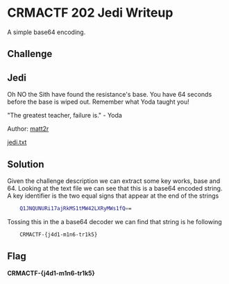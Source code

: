 # CRMACTF 202 Jedi Writeup

A simple base64 encoding.

## Challenge

## Jedi
Oh NO the Sith have found the resistance's base. You have 64 seconds before the base is wiped out. Remember what Yoda taught you!

"The greatest teacher, failure is." - Yoda

 Author: [matt2r]()

 [jedi.txt](jedi.txt)

 ## Solution 
Given the challenge description we can extract some key works, base and 64. Looking at the text file we can see that this is a base64 encoded string. A key identifier is the two equal signs that appear at the end of the strings

```bash
    Q1JNQUNURi17ajRkMS1tMW42LXRyMWs1fQ==
```

Tossing this in the a base64 decoder we can find that string is he following

```bash
    CRMACTF-{j4d1-m1n6-tr1k5}
```

## Flag

**CRMACTF-{j4d1-m1n6-tr1k5}**
